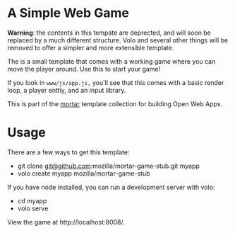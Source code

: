 
# A Simple Web Game

**Warning**: the contents in this tempate are deprected, and will soon be replaced by a much different structure. Volo and several other things will be removed to offer a simpler and more extensible template.

The is a small template that comes with a working game where you can
move the player around. Use this to start your game!

If you look in `www/js/app.js,` you'll see that this comes with a
basic render loop, a player enttiy, and an input library.

This is part of the [mortar](https://github.com/mozilla/mortar/)
template collection for building Open Web Apps.

# Usage

There are a few ways to get this template:

* git clone git@github.com:mozilla/mortar-game-stub.git myapp
* volo create myapp mozilla/mortar-game-stub

If you have node installed, you can run a development server with volo:

* cd myapp
* volo serve

View the game at http://localhost:8008/.
